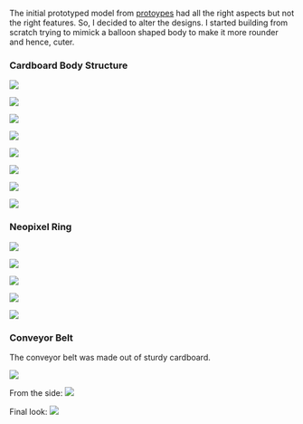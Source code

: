 The initial prototyped model from [protoypes](https://github.com/PraggyaJ/Performing-Robots/blob/master/FinalProject/Prototypes/Attempts.md) had all the right aspects but not the right features. So, I decided to alter the designs. I started building from scratch trying to mimick a balloon shaped body to make it more rounder and hence, cuter.  

### Cardboard Body Structure
![](images/1card.JPG)

![](images/2card.JPG)

![](images/3card.JPG)

![](images/4card.JPG)

![](images/5card.JPG)

![](images/6card.JPG)

![](images/7card.JPG)

![](images/8card.JPG)

### Neopixel Ring
![](images/n1.JPG)

![](images/n2.JPG)

![](images/n3.JPG)

![](images/n4.JPG)

![](images/n5.JPG)

### Conveyor Belt

The conveyor belt was made out of sturdy cardboard.


![](images/con1.JPG)

From the side:
![](images/con2.JPG)

Final look:
![](images/con5.JPG)

